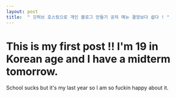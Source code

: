 ```yaml
---
layout: post
title:  " 깃허브 호스팅으로 개인 블로그 만들기 공차 메뉴 결정보다 쉽다 ! "
---
```



# This is my first post !! I'm 19 in Korean age and I have a midterm tomorrow. 

School sucks but it's my last year so I am so fuckin happy about it.

